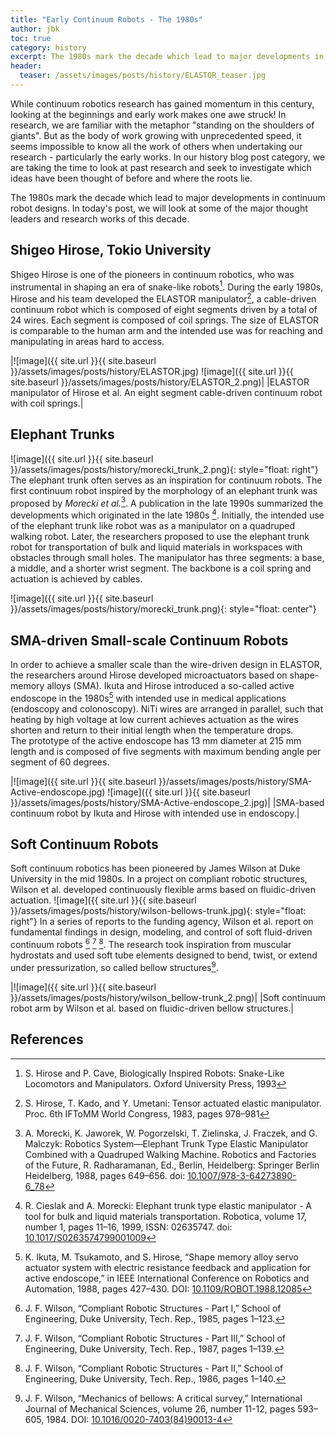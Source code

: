 ```yaml
---
title: "Early Continuum Robots - The 1980s"
author: jbk
toc: true
category: history
excerpt: The 1980s mark the decade which lead to major developments in continuum robot designs!
header:
  teaser: /assets/images/posts/history/ELASTOR_teaser.jpg
---
```

While continuum robotics research has gained momentum in this century, looking at the beginnings and early work makes one awe struck! In research, we are familiar with the metaphor "standing on the shoulders of giants". But as the body of work growing with unprecedented speed, it seems impossible to know all the work of others when undertaking our research - particularly the early works. In our history blog post category, we are taking the time to look at past research and seek to investigate which ideas have been thought of before and where the roots lie.

The 1980s mark the decade which lead to major developments in continuum robot designs. In today's post, we will look at some of the major thought leaders and research works of this decade.

## Shigeo Hirose, Tokio University
Shigeo Hirose is one of the pioneers in continuum robotics, who was instrumental in shaping an era of snake-like robots[^fn1].
During the early 1980s, Hirose and his team developed the ELASTOR manipulator[^fn2], a cable-driven continuum robot which is composed of eight segments driven by a total of 24 wires. 
Each segment is composed of coil springs. 
The size of ELASTOR is comparable to the human arm and the intended use was for reaching and manipulating in areas hard to access.

|![image]({{ site.url }}{{ site.baseurl }}/assets/images/posts/history/ELASTOR.jpg) ![image]({{ site.url }}{{ site.baseurl }}/assets/images/posts/history/ELASTOR_2.png)|
|ELASTOR manipulator of Hirose et al. An eight segment cable-driven continuum robot with coil springs.|

<!-- %could not find any information on the size of this robot
%see Evernote Entry on Hirose ELASTOR -->

## Elephant Trunks
![image]({{ site.url }}{{ site.baseurl }}/assets/images/posts/history/morecki_trunk_2.png){: style="float: right"}
The elephant trunk often serves as an inspiration for continuum robots. 
The first continuum robot inspired by the morphology of an elephant trunk was proposed by *Morecki et al.*[^fn3]. 
A publication in the late 1990s summarized the developments which originated in the late 1980s [^fn4].
Initially, the intended use of the elephant trunk like robot was as a manipulator on a quadruped walking robot.
Later, the researchers proposed to use the elephant trunk robot for transportation of bulk and liquid materials in workspaces with obstacles through small holes.
The manipulator has three segments: a base, a middle, and a shorter wrist segment.
The backbone is a coil spring and actuation is achieved by cables. 

![image]({{ site.url }}{{ site.baseurl }}/assets/images/posts/history/morecki_trunk.png){: style="float: center"}

## SMA-driven Small-scale Continuum Robots
In order to achieve a smaller scale than the wire-driven design in ELASTOR, the researchers around Hirose developed microactuators based on shape-memory alloys (SMA). 
Ikuta and Hirose introduced a so-called active endoscope in the 1980s[^fn5] with intended use in medical applications (endoscopy and colonoscopy). 
NiTi wires are arranged in parallel, such that heating by high voltage at low current achieves actuation as the wires shorten and return to their initial length when the temperature drops.  
The prototype of the active endoscope has 13 mm diameter at 215 mm length and is composed of five segments with maximum bending angle per segment of 60 degrees.

|![image]({{ site.url }}{{ site.baseurl }}/assets/images/posts/history/SMA-Active-endoscope.jpg) ![image]({{ site.url }}{{ site.baseurl }}/assets/images/posts/history/SMA-Active-endoscope_2.jpg)|
|SMA-based continuum robot by Ikuta and Hirose with intended use in endoscopy.|

## Soft Continuum Robots
Soft continuum robotics has been pioneered by James Wilson at Duke University in the mid 1980s. 
In a project on compliant robotic structures, Wilson et al. developed continuously flexible arms based on fluidic-driven actuation.
![image]({{ site.url }}{{ site.baseurl }}/assets/images/posts/history/wilson-bellows-trunk.jpg){: style="float: right"}
In a series of reports to the funding agency, Wilson et al. report on fundamental findings in design, modeling, and  control of soft fluid-driven continuum robots [^fn6] [^fn7] [^fn8].
The research took inspiration from muscular hydrostats and used soft tube elements designed to bend, twist, or extend under pressurization, so called bellow structures[^fn9].

|![image]({{ site.url }}{{ site.baseurl }}/assets/images/posts/history/wilson_bellow-trunk_2.png)|
|Soft continuum robot arm by Wilson et al. based on fluidic-driven bellow structures.|


## References
[^fn1]: S. Hirose and P. Cave, Biologically Inspired Robots: Snake-Like Locomotors and Manipulators. Oxford University Press, 1993

[^fn2]: S. Hirose, T. Kado, and Y. Umetani: Tensor actuated elastic manipulator. Proc. 6th IFToMM World Congress, 1983, pages 978–981

[^fn3]: A. Morecki, K. Jaworek, W. Pogorzelski, T. Zielinska, J. Fraczek, and G. Malczyk: Robotics System—Elephant Trunk Type Elastic Manipulator Combined with a Quadruped Walking Machine. Robotics and Factories of the Future, R. Radharamanan, Ed., Berlin, Heidelberg: Springer Berlin Heidelberg, 1988, pages 649–656. doi: [10.1007/978-3-64273890-6_78](https://doi.org/10.1007/978-3-64273890-6_78)

[^fn4]: R. Cieslak and A. Morecki: Elephant trunk type elastic manipulator - A tool for bulk and liquid materials transportation. Robotica, volume 17, number 1, pages 11–16, 1999, ISSN: 02635747. doi: [10.1017/S0263574799001009](https://doi.org/10.1017/S0263574799001009)

[^fn5]: K. Ikuta, M. Tsukamoto, and S. Hirose, “Shape memory alloy servo actuator system with electric resistance feedback and application for active endoscope,” in IEEE International Conference on Robotics and Automation, 1988, pages 427–430. DOI: [10.1109/ROBOT.1988.12085](https://doi.org/10.1109/ROBOT.1988.12085)

[^fn6]: J. F. Wilson, “Compliant Robotic Structures - Part I,” School of Engineering, Duke University, Tech. Rep., 1985, pages 1–123.

[^fn7]: J. F. Wilson, “Compliant Robotic Structures - Part III,” School of Engineering, Duke University, Tech. Rep., 1987, pages 1–139.

[^fn8]: J. F. Wilson, “Compliant Robotic Structures - Part II,” School of Engineering, Duke University, Tech. Rep., 1986, pages 1–140.

[^fn9]: J. F. Wilson, “Mechanics of bellows: A critical survey,” International Journal of Mechanical Sciences, volume 26, number 11-12, pages 593–605, 1984. DOI: [10.1016/0020-7403(84)90013-4](https://doi.org/10.1016/0020-7403(84)90013-4)